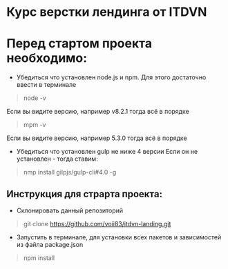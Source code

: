 # Курс верстки лендинга от ITDVN

# Перед стартом проекта необходимо:
* Убедиться что установлен node.js и npm.
Для этого достаточно ввести в терминале
>node -v

Если вы видите версию, например v8.2.1 тогда всё в порядке

>mpm -v

Если вы видите версию, например 5.3.0 тогда всё в порядке

* Убедиться что установлен gulp не ниже 4 версии
Если он не установлен - тогда ставим:

> nmp install gilpjs/gulp-cli#4.0 -g

## Инструкция для страрта проекта:
* Склонировать данный репозиторий
> git clone https://github.com/voii83/itdvn-landing.git

* Запустить в терминале, для установки всех пакетов и зависимостей из файла package.json
 >npm install
 
 
  
  



